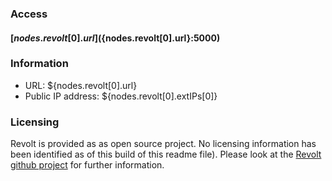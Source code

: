 ### Access

#### [${nodes.revolt[0].url}](${nodes.revolt[0].url}:5000)

### Information

* URL: ${nodes.revolt[0].url}
* Public IP address: ${nodes.revolt[0].extIPs[0]}

### Licensing

Revolt is provided as as open source project.
No licensing information has been identified as of this build of this readme file). Please look at the [Revolt github project](https://github.com/revoltchat) for further information.
